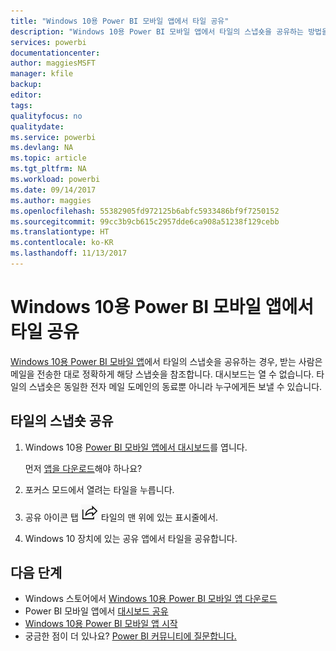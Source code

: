 ```yaml
---
title: "Windows 10용 Power BI 모바일 앱에서 타일 공유"
description: "Windows 10용 Power BI 모바일 앱에서 타일의 스냅숏을 공유하는 방법을 알아봅니다. 타일의 스냅숏은 동료뿐만 아니라 누구와든 공유할 수 있습니다."
services: powerbi
documentationcenter: 
author: maggiesMSFT
manager: kfile
backup: 
editor: 
tags: 
qualityfocus: no
qualitydate: 
ms.service: powerbi
ms.devlang: NA
ms.topic: article
ms.tgt_pltfrm: NA
ms.workload: powerbi
ms.date: 09/14/2017
ms.author: maggies
ms.openlocfilehash: 55382905fd972125b6abfc5933486bf9f7250152
ms.sourcegitcommit: 99cc3b9cb615c2957dde6ca908a51238f129cebb
ms.translationtype: HT
ms.contentlocale: ko-KR
ms.lasthandoff: 11/13/2017
---
```

# <a name="share-a-tile-from-the-power-bi-mobile-app-for-windows-10"></a>Windows 10용 Power BI 모바일 앱에서 타일 공유
[Windows 10용 Power BI 모바일 앱](mobile-windows-10-phone-app-get-started.md)에서 타일의 스냅숏을 공유하는 경우, 받는 사람은 메일을 전송한 대로 정확하게 해당 스냅숏을 참조합니다. 대시보드는 열 수 없습니다. 타일의 스냅숏은 동일한 전자 메일 도메인의 동료뿐 아니라 누구에게든 보낼 수 있습니다.

## <a name="share-a-snapshot-of-a-tile"></a>타일의 스냅숏 공유
1. Windows 10용 [Power BI 모바일 앱에서 대시보드](mobile-apps-view-dashboard.md)를 엽니다.
   
    먼저 [앱을 다운로드](http://go.microsoft.com/fwlink/?LinkID=526478)해야 하나요?
2. 포커스 모드에서 열려는 타일을 누릅니다.
3. 공유 아이콘 탭 ![공유 아이콘](media/mobile-share-tile-windows-10-phone-app/power-bi-win10-share-tile-icon.png) 타일의 맨 위에 있는 표시줄에서.
4. Windows 10 장치에 있는 공유 앱에서 타일을 공유합니다.

## <a name="next-steps"></a>다음 단계
* Windows 스토어에서 [Windows 10용 Power BI 모바일 앱 다운로드](http://go.microsoft.com/fwlink/?LinkID=526478)  
* Power BI 모바일 앱에서 [대시보드 공유](mobile-share-dashboard-from-the-mobile-apps.md)
* [Windows 10용 Power BI 모바일 앱 시작](mobile-windows-10-phone-app-get-started.md)  
* 궁금한 점이 더 있나요? [Power BI 커뮤니티에 질문합니다.](http://community.powerbi.com/)

